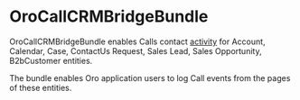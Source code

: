 # OroCallCRMBridgeBundle

OroCallCRMBridgeBundle enables Calls contact [activity](https://github.com/oroinc/platform/tree/master/src/Oro/Bundle/ActivityBundle) for Account, Calendar, Case, ContactUs Request, Sales Lead, Sales Opportunity, B2bCustomer entities.

The bundle enables Oro application users to log Call events from the pages of these entities.
